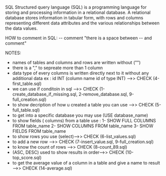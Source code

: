 SQL
Structured query language (SQL) is a programming language for storing and processing information in a relational database. A relational database stores information in tabular form, with rows and columns representing different data attributes and the various relationships between the data values.

HOW to comment in SQL:
-- comment
"there is a space between -- and  comment"

NOTES:
* names of tables and columns and rows are written without ("")
* there is a "," to sepreate more than 1 column
* data type of every columns is written directly next to it without any additional data
	ex :  id INT (column name id of type INT) -->> CHECK (4-first_table.sql)
* we can use if conditoin in sql -->> CHECK (1-create_database_if_missing.sql, 2-remove_database.sql, 9-full_creation.sql)
* to show decription of how u created a table you can use -->> CHECK (5-full_table.sql)
* to get into a specific database you may use (USE database_name)
* to show fields ( columns) from a table use :
	1- SHOW FULL COLUMNS FROM table_name
	2- SHOW COLUMNS FROM table_name
	3- SHOW FIELDS FROM table_name
* to show rows you use (select)-->> CHECK (6-list_values.sql)
* to add a new row -->> CHECK (7-insert_value.sql, 9-full_creation.sql)
*  to know the count of rows -->> CHECK (8-count_89.sql)
* (ASC, DESC) used to show results in order-->> CHECK (10-top_score.sql)
* to get the average value of a column in a table and give a name to result -->> CHECK (14-average.sql)
